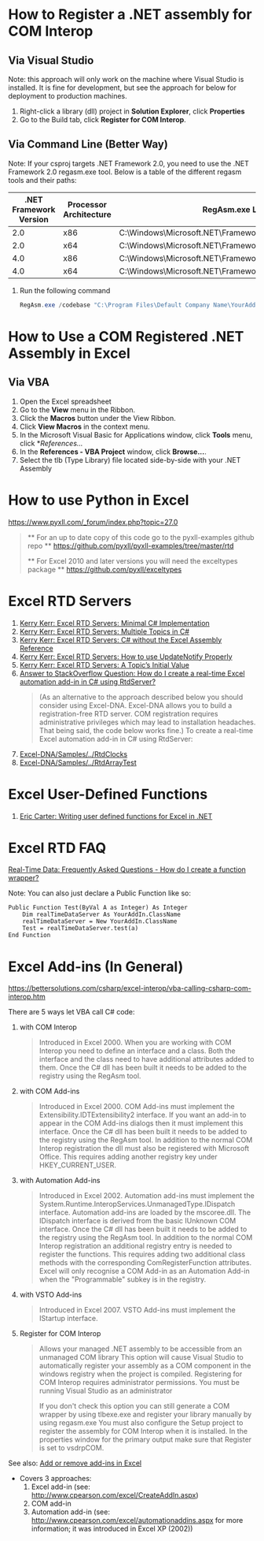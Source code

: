 # How to Register a .NET assembly for COM Interop
## Via Visual Studio
Note: this approach will only work on the machine where Visual Studio is installed.  It is fine for development, but see the approach for below for deployment to production machines.

1. Right-click a library (dll) project in **Solution Explorer**, click **Properties**
2. Go to the Build tab, click **Register for COM Interop**.

## Via Command Line (Better Way)
Note: If your csproj targets .NET Framework 2.0, you need to use the .NET Framework 2.0 regasm.exe tool.  Below is a table of the different regasm tools and their paths:

| .NET Framework Version | Processor Architecture | RegAsm.exe Location |
| ---------------------- | ---------------------- | ------------------- |
| 2.0                    | x86                    | C:\Windows\Microsoft.NET\Framework\v2.0.50727\RegAsm.exe |
| 2.0                    | x64                    | C:\Windows\Microsoft.NET\Framework64\v2.0.50727\RegAsm.exe |
| 4.0                    | x86                    | C:\Windows\Microsoft.NET\Framework\v4.0.30319\RegAsm.exe |
| 4.0                    | x64                    | C:\Windows\Microsoft.NET\Framework64\v4.0.30319\RegAsm.exe |

1. Run the following command
    ```powershell
    RegAsm.exe /codebase "C:\Program Files\Default Company Name\YourAddin.dll"
    ```

# How to Use a COM Registered .NET Assembly in Excel
## Via VBA
1. Open the Excel spreadsheet
2. Go to the **View** menu in the Ribbon.
3. Click the **Macros** button under the View Ribbon.
4. Click **View Macros** in the context menu.
5. In the Microsoft Visual Basic for Applications window, click **Tools** menu, click **References...*
6. In the **References - VBA Project** window, click **Browse...**.
7. Select the tlb (Type Library) file located side-by-side with your .NET Assembly

# How to use Python in Excel
https://www.pyxll.com/_forum/index.php?topic=27.0

> ** For an up to date copy of this code go to the pyxll-examples github repo **
> https://github.com/pyxll/pyxll-examples/tree/master/rtd
> 
> ** For Excel 2010 and later versions you will need the exceltypes package **
> https://github.com/pyxll/exceltypes

# Excel RTD Servers
1. [Kerry Kerr: Excel RTD Servers: Minimal C# Implementation](https://weblogs.asp.net/kennykerr/Rtd3)
2. [Kerry Kerr: Excel RTD Servers: Multiple Topics in C#](https://weblogs.asp.net/kennykerr/Rtd6)
3. [Kerry Kerr: Excel RTD Servers: C# without the Excel Assembly Reference](https://weblogs.asp.net/kennykerr/Rtd7)
4. [Kerry Kerr: Excel RTD Servers: How to use UpdateNotify Properly](https://weblogs.asp.net/kennykerr/Rtd8)
5. [Kerry Kerr: Excel RTD Servers: A Topic’s Initial Value](https://weblogs.asp.net/kennykerr/Rtd9)
6. [Answer to StackOverflow Question: How do I create a real-time Excel automation add-in in C# using RtdServer?
](https://stackoverflow.com/a/5697823/1040437)
    > (As an alternative to the approach described below you should consider using Excel-DNA. Excel-DNA allows you to build a registration-free RTD server. COM registration requires administrative privileges which may lead to installation headaches. That being said, the code below works fine.)
    > To create a real-time Excel automation add-in in C# using RtdServer:
7. [Excel-DNA/Samples/../RtdClocks](https://github.com/Excel-DNA/Samples/tree/master/RtdClocks)
8. [Excel-DNA/Samples/../RtdArrayTest](https://github.com/Excel-DNA/Samples/tree/master/RtdArrayTest)

# Excel User-Defined Functions
1. [Eric Carter: Writing user defined functions for Excel in .NET](https://blogs.msdn.microsoft.com/eric_carter/2004/12/01/writing-user-defined-functions-for-excel-in-net/)

# Excel RTD FAQ
[Real-Time Data: Frequently Asked Questions - How do I create a function wrapper?](https://docs.microsoft.com/en-us/previous-versions/office/developer/office-xp/aa140060(v=office.10)#how-do-i-create-a-function-wrapper)

Note: You can also just declare a Public Function like so:

```vba
Public Function Test(ByVal A as Integer) As Integer
    Dim realTimeDataServer As YourAddIn.ClassName
    realTimeDataServer = New YourAddIn.ClassName
    Test = realTimeDataServer.test(a)
End Function
```

# Excel Add-ins (In General)
https://bettersolutions.com/csharp/excel-interop/vba-calling-csharp-com-interop.htm



There are 5 ways let VBA call C# code:
1. with COM Interop
    > Introduced in Excel 2000.
    > When you are working with COM Interop you need to define an interface and a class.
    > Both the interface and the class need to have additional attributes added to them.
    > Once the C# dll has been built it needs to be added to the registry using the RegAsm tool.
2. with COM Add-ins
    > Introduced in Excel 2000.
    > COM Add-ins must implement the Extensibility.IDTExtensibility2 interface.
    > If you want an add-in to appear in the COM Add-ins dialogs then it must implement this interface.
    > Once the C# dll has been built it needs to be added to the registry using the RegAsm tool.
    > In addition to the normal COM Interop registration the dll must also be registered with Microsoft Office.
    > This requires adding another registry key under HKEY_CURRENT_USER.
3. with Automation Add-ins
    > Introduced in Excel 2002.
    > Automation add-ins must implement the System.Runtime.InteropServices.UnmanagedType.IDispatch interface.
    > Automation add-ins are loaded by the mscoree.dll.
    > The IDispatch interface is derived from the basic IUnknown COM interface.
    > Once the C# dll has been built it needs to be added to the registry using the RegAsm tool.
    > In addition to the normal COM Interop registration an additional registry entry is needed to register the functions.
    > This requires adding two additional class methods with the corresponding ComRegisterFunction attributes.
    > Excel will only recognise a COM Add-in as an Automation Add-in when the "Programmable" subkey is in the registry.
4. with VSTO Add-ins
    > Introduced in Excel 2007.
    > VSTO Add-ins must implement the IStartup interface.
5. Register for COM Interop
    > Allows your managed .NET assembly to be accessible from an unmanaged COM library
    > This option will cause Visual Studio to automatically register your assembly as a COM component in the windows registry when the project is compiled.
    > Registering for COM Interop requires administrator permissions.
    > You must be running Visual Studio as an administrator
    >
    > If you don't check this option you can still generate a COM wrapper by using tlbexe.exe and register your library manually by using regasm.exe
    > You must also configure the Setup project to register the assembly for COM Interop when it is installed.
    > In the properties window for the primary output make sure that Register is set to vsdrpCOM.

See also: [Add or remove add-ins in Excel](https://support.office.com/en-us/article/add-or-remove-add-ins-in-excel-0af570c4-5cf3-4fa9-9b88-403625a0b460)

* Covers 3 approaches:
    1. Excel add-in (see: http://www.cpearson.com/excel/CreateAddIn.aspx)
    2. COM add-in
    3. Automation add-in (see: http://www.cpearson.com/excel/automationaddins.aspx for more information; it was introduced in Excel XP (2002))
